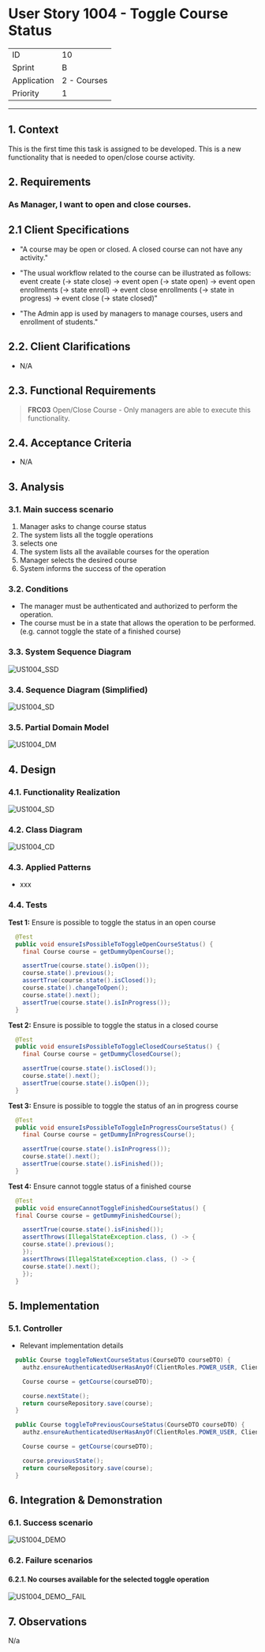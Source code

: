 # User Story 1004 - Toggle Course Status

|             |             |
| ----------- | ----------- |
| ID          | 10          |
| Sprint      | B           |
| Application | 2 - Courses |
| Priority    | 1           |

---

## 1. Context

This is the first time this task is assigned to be developed. This is a new functionality that is needed to open/close course activity.

## 2. Requirements

### As Manager, I want to open and close courses.

## 2.1 Client Specifications

- "A course may be open or closed. A closed course can not have any activity."

- "The usual workflow related to the course can be illustrated as follows:
  event create (-> state close) -> event open (-> state open) -> event open enrollments (-> state
  enroll) -> event close enrollments (-> state in progress) -> event close (-> state closed)"

- "The Admin app is used by managers to manage courses, users and enrollment of students."

## 2.2. Client Clarifications

- N/A

## 2.3. Functional Requirements

> **FRC03** Open/Close Course - Only managers are able to execute this functionality.

## 2.4. Acceptance Criteria

- N/A

## 3. Analysis

### 3.1. Main success scenario

1. Manager asks to change course status
2. The system lists all the toggle operations
3. selects one
4. The system lists all the available courses for the operation
5. Manager selects the desired course
6. System informs the success of the operation

### 3.2. Conditions

- The manager must be authenticated and authorized to perform the operation.
- The course must be in a state that allows the operation to be performed. (e.g. cannot toggle the state of a finished course)

### 3.3. System Sequence Diagram

![US1004_SSD](out/US1004_SSD.svg)

### 3.4. Sequence Diagram (Simplified)

![US1004_SD](out/US1004_SD.svg)

### 3.5. Partial Domain Model

![US1004_DM](out/US1004_DM.svg)

## 4. Design

### 4.1. Functionality Realization

![US1004_SD](out/US1004_SD.svg)

### 4.2. Class Diagram

![US1004_CD](out/US1004_CD.svg)

### 4.3. Applied Patterns

- xxx

### 4.4. Tests

**Test 1:** Ensure is possible to toggle the status in an open course

```java
  @Test
  public void ensureIsPossibleToToggleOpenCourseStatus() {
    final Course course = getDummyOpenCourse();

    assertTrue(course.state().isOpen());
    course.state().previous();
    assertTrue(course.state().isClosed());
    course.state().changeToOpen();
    course.state().next();
    assertTrue(course.state().isInProgress());
  }
```


**Test 2:** Ensure is possible to toggle the status in a closed course

```java
  @Test
  public void ensureIsPossibleToToggleClosedCourseStatus() {
    final Course course = getDummyClosedCourse();

    assertTrue(course.state().isClosed());
    course.state().next();
    assertTrue(course.state().isOpen());
  }
```


**Test 3:** Ensure is possible to toggle the status of an in progress course

```java
  @Test
  public void ensureIsPossibleToToggleInProgressCourseStatus() {
    final Course course = getDummyInProgressCourse();

    assertTrue(course.state().isInProgress());
    course.state().next();
    assertTrue(course.state().isFinished());
  }
```

**Test 4:** Ensure cannot toggle status of a finished course

```java
  @Test
  public void ensureCannotToggleFinishedCourseStatus() {
  final Course course = getDummyFinishedCourse();

    assertTrue(course.state().isFinished());
    assertThrows(IllegalStateException.class, () -> {
    course.state().previous();
    });
    assertThrows(IllegalStateException.class, () -> {
    course.state().next();
    });
  }
```

## 5. Implementation

### 5.1. Controller

- Relevant implementation details

```java
  public Course toggleToNextCourseStatus(CourseDTO courseDTO) {
    authz.ensureAuthenticatedUserHasAnyOf(ClientRoles.POWER_USER, ClientRoles.MANAGER);

    Course course = getCourse(courseDTO);

    course.nextState();
    return courseRepository.save(course);
  }

  public Course toggleToPreviousCourseStatus(CourseDTO courseDTO) {
    authz.ensureAuthenticatedUserHasAnyOf(ClientRoles.POWER_USER, ClientRoles.MANAGER);

    Course course = getCourse(courseDTO);

    course.previousState();
    return courseRepository.save(course);
  }
```

## 6. Integration & Demonstration

### 6.1. Success scenario

![US1004_DEMO](US1004_DEMO.png)

### 6.2. Failure scenarios

#### 6.2.1. No courses available for the selected toggle operation

![US1004_DEMO__FAIL](US1004_DEMO_FAIL.png)

## 7. Observations

N/a
